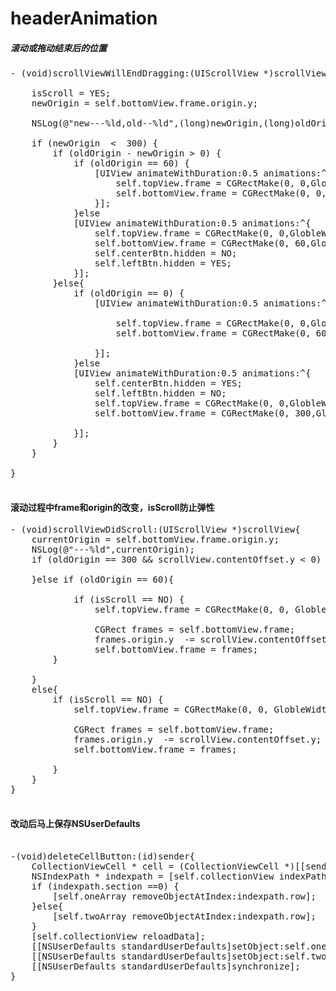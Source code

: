 # headerAnimation

##### 滚动或拖动结束后的位置
<pre>
- (void)scrollViewWillEndDragging:(UIScrollView *)scrollView withVelocity:(CGPoint)velocity targetContentOffset:(inout CGPoint *)targetContentOffset {

    isScroll = YES;
    newOrigin = self.bottomView.frame.origin.y;
    
    NSLog(@"new---%ld,old--%ld",(long)newOrigin,(long)oldOrigin);
    
    if (newOrigin  <  300) {
        if (oldOrigin - newOrigin > 0) {
            if (oldOrigin == 60) {
                [UIView animateWithDuration:0.5 animations:^{
                    self.topView.frame = CGRectMake(0, 0,GlobleWidth, 0);
                    self.bottomView.frame = CGRectMake(0, 0,GlobleWidth,GlobleHeight);
                }];
            }else
            [UIView animateWithDuration:0.5 animations:^{
                self.topView.frame = CGRectMake(0, 0,GlobleWidth, 60);
                self.bottomView.frame = CGRectMake(0, 60,GlobleWidth,GlobleHeight);
                self.centerBtn.hidden = NO;
                self.leftBtn.hidden = YES;
            }];
        }else{
            if (oldOrigin == 0) {
                [UIView animateWithDuration:0.5 animations:^{
                    
                    self.topView.frame = CGRectMake(0, 0,GlobleWidth, 60);
                    self.bottomView.frame = CGRectMake(0, 60,GlobleWidth,GlobleHeight);
                    
                }];
            }else
            [UIView animateWithDuration:0.5 animations:^{
                self.centerBtn.hidden = YES;
                self.leftBtn.hidden = NO;
                self.topView.frame = CGRectMake(0, 0,GlobleWidth, 300);
                self.bottomView.frame = CGRectMake(0, 300,GlobleWidth,GlobleHeight);
                
            }];
        }
    }

}

</pre>

#### 滚动过程中frame和origin的改变，isScroll防止弹性
<pre>
- (void)scrollViewDidScroll:(UIScrollView *)scrollView{
    currentOrigin = self.bottomView.frame.origin.y;
    NSLog(@"---%ld",currentOrigin);
    if (oldOrigin == 300 && scrollView.contentOffset.y < 0) {
        
    }else if (oldOrigin == 60){
        
            if (isScroll == NO) {
                self.topView.frame = CGRectMake(0, 0, GlobleWidth, headerHeight + currentOrigin);
                
                CGRect frames = self.bottomView.frame;
                frames.origin.y  -= scrollView.contentOffset.y;
                self.bottomView.frame = frames;
        }
    
    }
    else{
        if (isScroll == NO) {
            self.topView.frame = CGRectMake(0, 0, GlobleWidth, headerHeight - scrollView.contentOffset.y);
            
            CGRect frames = self.bottomView.frame;
            frames.origin.y  -= scrollView.contentOffset.y;
            self.bottomView.frame = frames;

        }
    }
}

</pre>
#### 改动后马上保存NSUserDefaults
<pre>

-(void)deleteCellButton:(id)sender{
    CollectionViewCell * cell = (CollectionViewCell *)[[sender superview] superview];
    NSIndexPath * indexpath = [self.collectionView indexPathForCell:cell];
    if (indexpath.section ==0) {
        [self.oneArray removeObjectAtIndex:indexpath.row];
    }else{
        [self.twoArray removeObjectAtIndex:indexpath.row];
    }
    [self.collectionView reloadData];
    [[NSUserDefaults standardUserDefaults]setObject:self.oneArray forKey:@"one"];
    [[NSUserDefaults standardUserDefaults]setObject:self.twoArray forKey:@"two"];
    [[NSUserDefaults standardUserDefaults]synchronize];
}

</pre>